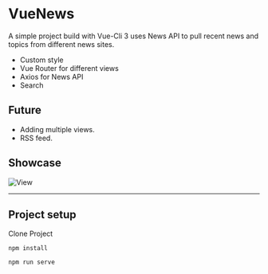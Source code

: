 # VueNews  

A simple project build with Vue-Cli 3 uses News API to pull recent news and topics from different news sites.
- Custom style  
- Vue Router for different views
- Axios for News API
- Search

## Future
- Adding multiple views.
- RSS feed.

## Showcase
![View](https://github.com/MAshrafM/VueNews/blob/master/show.jpg)  
  
---  
## Project setup
Clone Project
```
npm install
```
```
npm run serve
```


